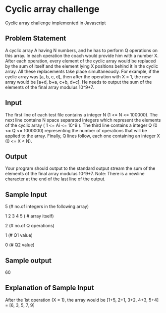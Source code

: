 # Cyclic array challenge

Cyclic array challenge implemented in Javascript

## Problem Statement

A cyclic array A having N numbers, and he has to perform Q operations on this array. In each operation the coach would provide him with a number X. After each operation, every element of the cyclic array would be replaced by the sum of itself and the element lying X positions behind it in the cyclic array. All these replacements take place simultaneously. For example, if the cyclic array was [a, b, c, d], then after the operation with X = 1, the new array would be [a+d, b+a, c+b, d+c]. He needs to output the sum of the elements of the final array modulus 10^9+7.

## Input

The first line of each test file contains a integer N (1 <= N <= 100000). The next line contains N space separated integers which represent the elements of the cyclic array ( 1 <= Ai <= 10^9 ). The third line contains a integer Q (0 <= Q <= 1000000) representing the number of operations that will be applied to the array. Finally, Q lines follow, each one containing an integer X (0 <= X < N).

## Output
Your program should output to the standard output stream the sum of the elements of the final array modulus 10^9+7. Note: There is a newline character at the end of the last line of the output.

## Sample Input
5 (# no.of integers in the following array)

1 2 3 4 5 ( # array itself)

2 (# no.of Q operations)

1 (# Q1 value)

0 (# Q2 value)

## Sample output 
60

## Explanation of Sample Input

After the 1st operation (X = 1), the array would be [1+5, 2+1, 3+2, 4+3, 5+4] = [6, 3, 5, 7, 9]
